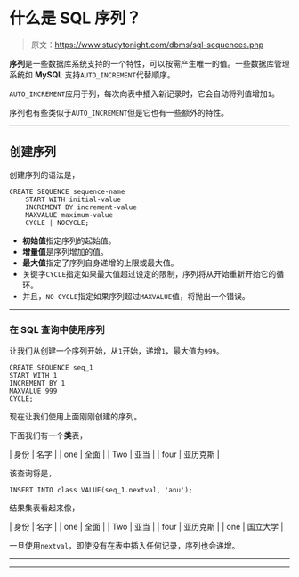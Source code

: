 # 什么是 SQL 序列？

> 原文：<https://www.studytonight.com/dbms/sql-sequences.php>

**序列**是一些数据库系统支持的一个特性，可以按需产生唯一的值。一些数据库管理系统如 **MySQL** 支持`AUTO_INCREMENT`代替顺序。

`AUTO_INCREMENT`应用于列，每次向表中插入新记录时，它会自动将列值增加`1`。

序列也有些类似于`AUTO_INCREMENT`但是它也有一些额外的特性。

* * *

## 创建序列

创建序列的语法是，

```
CREATE SEQUENCE sequence-name
    START WITH initial-value
    INCREMENT BY increment-value
    MAXVALUE maximum-value
    CYCLE | NOCYCLE;
```

*   **初始值**指定序列的起始值。
*   **增量值**是序列增加的值。
*   **最大值**指定了序列自身递增的上限或最大值。
*   关键字`CYCLE`指定如果最大值超过设定的限制，序列将从开始重新开始它的循环。
*   并且，`NO CYCLE`指定如果序列超过`MAXVALUE`值，将抛出一个错误。

* * *

### 在 SQL 查询中使用序列

让我们从创建一个序列开始，从`1`开始，递增`1`，最大值为`999`。

```
CREATE SEQUENCE seq_1
START WITH 1
INCREMENT BY 1
MAXVALUE 999
CYCLE;
```

现在让我们使用上面刚刚创建的序列。

下面我们有一个**类**表，

| 身份 | 名字 |
| one | 全面 |
| Two | 亚当 |
| four | 亚历克斯 |

该查询将是，

```
INSERT INTO class VALUE(seq_1.nextval, 'anu');
```

结果集表看起来像，

| 身份 | 名字 |
| one | 全面 |
| Two | 亚当 |
| four | 亚历克斯 |
| one | 国立大学 |

一旦使用`nextval`，即使没有在表中插入任何记录，序列也会递增。

* * *

* * *